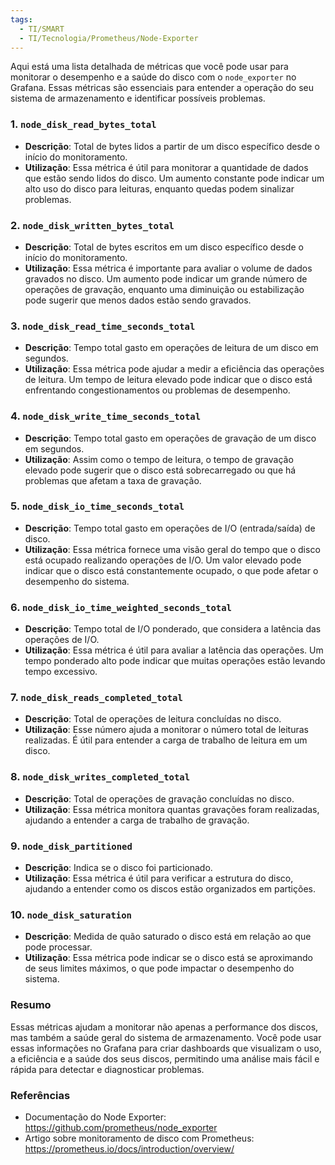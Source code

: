 ```yaml
---
tags:
  - TI/SMART
  - TI/Tecnologia/Prometheus/Node-Exporter
---
```

Aqui está uma lista detalhada de métricas que você pode usar para monitorar o desempenho e a saúde do disco com o `node_exporter` no Grafana. Essas métricas são essenciais para entender a operação do seu sistema de armazenamento e identificar possíveis problemas.

### 1. `node_disk_read_bytes_total`
- **Descrição**: Total de bytes lidos a partir de um disco específico desde o início do monitoramento.
- **Utilização**: Essa métrica é útil para monitorar a quantidade de dados que estão sendo lidos do disco. Um aumento constante pode indicar um alto uso do disco para leituras, enquanto quedas podem sinalizar problemas.

### 2. `node_disk_written_bytes_total`
- **Descrição**: Total de bytes escritos em um disco específico desde o início do monitoramento.
- **Utilização**: Essa métrica é importante para avaliar o volume de dados gravados no disco. Um aumento pode indicar um grande número de operações de gravação, enquanto uma diminuição ou estabilização pode sugerir que menos dados estão sendo gravados.

### 3. `node_disk_read_time_seconds_total`
- **Descrição**: Tempo total gasto em operações de leitura de um disco em segundos.
- **Utilização**: Essa métrica pode ajudar a medir a eficiência das operações de leitura. Um tempo de leitura elevado pode indicar que o disco está enfrentando congestionamentos ou problemas de desempenho.

### 4. `node_disk_write_time_seconds_total`
- **Descrição**: Tempo total gasto em operações de gravação de um disco em segundos.
- **Utilização**: Assim como o tempo de leitura, o tempo de gravação elevado pode sugerir que o disco está sobrecarregado ou que há problemas que afetam a taxa de gravação.

### 5. `node_disk_io_time_seconds_total`
- **Descrição**: Tempo total gasto em operações de I/O (entrada/saída) de disco.
- **Utilização**: Essa métrica fornece uma visão geral do tempo que o disco está ocupado realizando operações de I/O. Um valor elevado pode indicar que o disco está constantemente ocupado, o que pode afetar o desempenho do sistema.

### 6. `node_disk_io_time_weighted_seconds_total`
- **Descrição**: Tempo total de I/O ponderado, que considera a latência das operações de I/O.
- **Utilização**: Essa métrica é útil para avaliar a latência das operações. Um tempo ponderado alto pode indicar que muitas operações estão levando tempo excessivo.

### 7. `node_disk_reads_completed_total`
- **Descrição**: Total de operações de leitura concluídas no disco.
- **Utilização**: Esse número ajuda a monitorar o número total de leituras realizadas. É útil para entender a carga de trabalho de leitura em um disco.

### 8. `node_disk_writes_completed_total`
- **Descrição**: Total de operações de gravação concluídas no disco.
- **Utilização**: Essa métrica monitora quantas gravações foram realizadas, ajudando a entender a carga de trabalho de gravação.

### 9. `node_disk_partitioned`
- **Descrição**: Indica se o disco foi particionado.
- **Utilização**: Essa métrica é útil para verificar a estrutura do disco, ajudando a entender como os discos estão organizados em partições.

### 10. `node_disk_saturation`
- **Descrição**: Medida de quão saturado o disco está em relação ao que pode processar.
- **Utilização**: Essa métrica pode indicar se o disco está se aproximando de seus limites máximos, o que pode impactar o desempenho do sistema.

### Resumo

Essas métricas ajudam a monitorar não apenas a performance dos discos, mas também a saúde geral do sistema de armazenamento. Você pode usar essas informações no Grafana para criar dashboards que visualizam o uso, a eficiência e a saúde dos seus discos, permitindo uma análise mais fácil e rápida para detectar e diagnosticar problemas.

### Referências

- Documentação do Node Exporter: https://github.com/prometheus/node_exporter
- Artigo sobre monitoramento de disco com Prometheus: https://prometheus.io/docs/introduction/overview/
